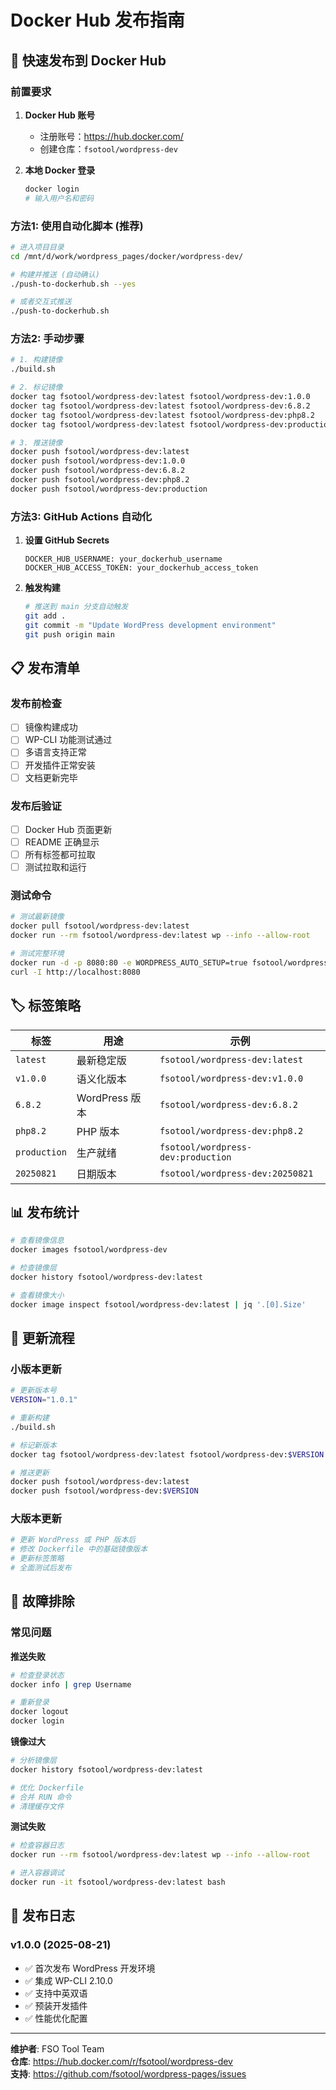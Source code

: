 # Docker Hub 发布指南

## 🚀 快速发布到 Docker Hub

### 前置要求

1. **Docker Hub 账号**
   - 注册账号：https://hub.docker.com/
   - 创建仓库：`fsotool/wordpress-dev`

2. **本地 Docker 登录**
   ```bash
   docker login
   # 输入用户名和密码
   ```

### 方法1: 使用自动化脚本 (推荐)

```bash
# 进入项目目录
cd /mnt/d/work/wordpress_pages/docker/wordpress-dev/

# 构建并推送 (自动确认)
./push-to-dockerhub.sh --yes

# 或者交互式推送
./push-to-dockerhub.sh
```

### 方法2: 手动步骤

```bash
# 1. 构建镜像
./build.sh

# 2. 标记镜像
docker tag fsotool/wordpress-dev:latest fsotool/wordpress-dev:1.0.0
docker tag fsotool/wordpress-dev:latest fsotool/wordpress-dev:6.8.2
docker tag fsotool/wordpress-dev:latest fsotool/wordpress-dev:php8.2
docker tag fsotool/wordpress-dev:latest fsotool/wordpress-dev:production

# 3. 推送镜像
docker push fsotool/wordpress-dev:latest
docker push fsotool/wordpress-dev:1.0.0
docker push fsotool/wordpress-dev:6.8.2
docker push fsotool/wordpress-dev:php8.2
docker push fsotool/wordpress-dev:production
```

### 方法3: GitHub Actions 自动化

1. **设置 GitHub Secrets**
   ```
   DOCKER_HUB_USERNAME: your_dockerhub_username
   DOCKER_HUB_ACCESS_TOKEN: your_dockerhub_access_token
   ```

2. **触发构建**
   ```bash
   # 推送到 main 分支自动触发
   git add .
   git commit -m "Update WordPress development environment"
   git push origin main
   ```

## 📋 发布清单

### 发布前检查

- [ ] 镜像构建成功
- [ ] WP-CLI 功能测试通过
- [ ] 多语言支持正常
- [ ] 开发插件正常安装
- [ ] 文档更新完毕

### 发布后验证

- [ ] Docker Hub 页面更新
- [ ] README 正确显示
- [ ] 所有标签都可拉取
- [ ] 测试拉取和运行

### 测试命令

```bash
# 测试最新镜像
docker pull fsotool/wordpress-dev:latest
docker run --rm fsotool/wordpress-dev:latest wp --info --allow-root

# 测试完整环境
docker run -d -p 8080:80 -e WORDPRESS_AUTO_SETUP=true fsotool/wordpress-dev:latest
curl -I http://localhost:8080
```

## 🏷️ 标签策略

| 标签 | 用途 | 示例 |
|------|------|------|
| `latest` | 最新稳定版 | `fsotool/wordpress-dev:latest` |
| `v1.0.0` | 语义化版本 | `fsotool/wordpress-dev:v1.0.0` |
| `6.8.2` | WordPress 版本 | `fsotool/wordpress-dev:6.8.2` |
| `php8.2` | PHP 版本 | `fsotool/wordpress-dev:php8.2` |
| `production` | 生产就绪 | `fsotool/wordpress-dev:production` |
| `20250821` | 日期版本 | `fsotool/wordpress-dev:20250821` |

## 📊 发布统计

```bash
# 查看镜像信息
docker images fsotool/wordpress-dev

# 检查镜像层
docker history fsotool/wordpress-dev:latest

# 查看镜像大小
docker image inspect fsotool/wordpress-dev:latest | jq '.[0].Size'
```

## 🔄 更新流程

### 小版本更新
```bash
# 更新版本号
VERSION="1.0.1"

# 重新构建
./build.sh

# 标记新版本
docker tag fsotool/wordpress-dev:latest fsotool/wordpress-dev:$VERSION

# 推送更新
docker push fsotool/wordpress-dev:latest
docker push fsotool/wordpress-dev:$VERSION
```

### 大版本更新
```bash
# 更新 WordPress 或 PHP 版本后
# 修改 Dockerfile 中的基础镜像版本
# 更新标签策略
# 全面测试后发布
```

## 🐛 故障排除

### 常见问题

**推送失败**
```bash
# 检查登录状态
docker info | grep Username

# 重新登录
docker logout
docker login
```

**镜像过大**
```bash
# 分析镜像层
docker history fsotool/wordpress-dev:latest

# 优化 Dockerfile
# 合并 RUN 命令
# 清理缓存文件
```

**测试失败**
```bash
# 检查容器日志
docker run --rm fsotool/wordpress-dev:latest wp --info --allow-root

# 进入容器调试
docker run -it fsotool/wordpress-dev:latest bash
```

## 📝 发布日志

### v1.0.0 (2025-08-21)
- ✅ 首次发布 WordPress 开发环境
- ✅ 集成 WP-CLI 2.10.0
- ✅ 支持中英双语
- ✅ 预装开发插件
- ✅ 性能优化配置

---

**维护者**: FSO Tool Team  
**仓库**: https://hub.docker.com/r/fsotool/wordpress-dev  
**支持**: https://github.com/fsotool/wordpress-pages/issues
